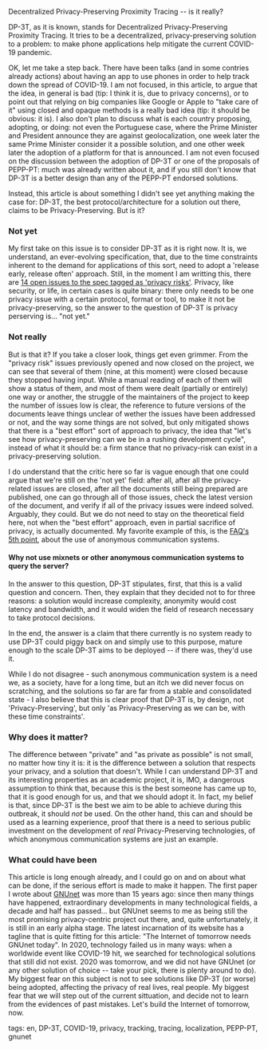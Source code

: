 Decentralized Privacy-Preserving Proximity Tracing -- is it really?

DP-3T, as it is known, stands for Decentralized Privacy-Preserving Proximity Tracing. It tries to be a decentralized, privacy-preserving solution to a problem: to make phone applications help mitigate the current COVID-19 pandemic.

OK, let me take a step back. There have been talks (and in some contries already actions) about having an app to use phones in order to help track down the spread of COVID-19. I am not focused, in this article, to argue that the idea, in general is bad (tip: I think it is, due to privacy concerns), or to point out that relying on big companies like Google or Apple to "take care of it" using closed and opaque methods is a really bad idea (tip: it should be obvious: it is). I also don't plan to discuss what is each country proposing, adopting, or doing: not even the Portuguese case, where the Prime Minister and President announce they are against geolocalization, one week later the same Prime Minister consider it a possible solution, and one other week later the adoption of a platform for that is announced. I am not even focused on the discussion between the adoption of DP-3T or one of the proposals of PEPP-PT: much was already written about it, and if you still don't know that DP-3T is a better design than any of the PEPP-PT endorsed solutions.

Instead, this article is about something I didn't see yet anything making the case for: DP-3T, the best protocol/architecture for a solution out there, claims to be Privacy-Preserving. But is it?

### Not yet

My first take on this issue is to consider DP-3T as it is right now. It is, we understand, an ever-evolving specification, that, due to the time constraints inherent to the demand for applications of this sort, need to adopt a 'release early, release often' approach. Still, in the moment I am writting this, there are [14 open issues to the spec tagged as 'privacy risks'](https://github.com/DP-3T/documents/issues?q=is%3Aissue+is%3Aopen+label%3A%22privacy+risk%22). Privacy, like security, or life, in certain cases is quite binary: there only needs to be one privacy issue with a certain protocol, format or tool, to make it not be privacy-preserving, so the answer to the question of DP-3T is privacy perserving is... "not yet."

### Not really

But is that it? If you take a closer look, things get even grimmer. From the "privacy risk" issues previously opened and now closed on the project, we can see that several of them (nine, at this moment) were closed because they stopped having input. While a manual reading of each of them will show a status of them, and most of them were dealt (partially or entirely) one way or another, the struggle of the maintainers of the project to keep the number of issues low is clear, the reference to future versions of the documents leave things unclear of wether the issues have been addressed or not, and the way some things are not solved, but only mitigated shows that there is a "best effort" sort of approach to privacy, the idea that "let's see how privacy-preserving can we be in a rushing development cycle", instead of what it should be: a firm stance that no privacy-risk can exist in a privacy-preserving solution.

I do understand that the critic here so far is vague enough that one could argue that we're still on the 'not yet' field: after all, after all the privacy-related issues are closed, after all the documents still being prepared are published, one can go through all of those issues, check the latest version of the document, and verify if all of the privacy issues were indeed solved. Arguably, they could. But we do not need to stay on the theoretical field here, not when the "best effort" approach, even in partial sacrifice of privacy, is actually documented. My favorite example of this, is the [FAQ's 5th point](https://github.com/DP-3T/documents/blob/master/FAQ.md#p5-why-not-use-mixnets-or-other-anonymous-communication-systems-to-query-the-server), about the use of anonymous communication systems.

#### Why not use mixnets or other anonymous communication systems to query the server?

In the answer to this question, DP-3T stipulates, first, that this is a valid question and concern. Then, they explain that they decided not to for three reasons: a solution would increase complexity, anonymity would cost latency and bandwidth, and it would widen the field of research necessary to take protocol decisions.

In the end, the answer is a claim that there currently is no system ready to use DP-3T could piggy back on and simply use to this purpose, mature enough to the scale DP-3T aims to be deployed -- if there was, they'd use it.

While I do not disagree - such anonymous communication system is a need we, as a society, have for a long time, but an itch we did never focus on scratching, and the solutions so far are far from a stable and consolidated state - I also believe that this is clear proof that DP-3T is, by design, not 'Privacy-Preserving', but only 'as Privacy-Preserving as we can be, with these time constraints'.

### Why does it matter?

The difference between "private" and "as private as possible" is not small, no matter how tiny it is: it is the difference between a solution that respects your privacy, and a solution that doesn't. While I can understand DP-3T and its interesting properties as an academic project, it is, IMO, a dangerous assumption to think that, because this is the best someone has came up to, that it is good enough for us, and that we should adopt it. In fact, my belief is that, since DP-3T is the best we aim to be able to achieve during this outbreak, it should *not* be used. On the other hand, this can and should be used as a learning experience, proof that there is a need to serious public investment on the development of *real* Privacy-Preserving technologies, of which anonymous communication systems are just an example.

### What could have been

This article is long enough already, and I could go on and on about what can be done, if the serious effort is made to make it happen. The first paper I wrote about [GNUnet](https://gnunet.org/) was more than 15 years ago: since then many things have happened, extraordinary developments in many technological fields, a decade and half has passed... but GNUnet seems to me as being still the most promising privacy-centric project out there, and, quite unfortunately, it is still in an early alpha stage. The latest incarnation of its website has a tagline that is quite fitting for this article: "The Internet of tomorrow needs GNUnet today". In 2020, technology failed us in many ways: when a worldwide event like COVID-19 hit, we searched for technological solutions that still did not exist. 2020 was tomorrow, and we did not have GNUnet (or any other solution of choice -- take your pick, there is plenty around to do). My biggest fear on this subject is not to see solutions like DP-3T (or worse) being adopted, affecting the privacy of real lives, real people. My biggest fear that we will step out of the current sittuation, and decide not to learn from the evidences of past mistakes. Let's build the Internet of tomorrow, now.

tags: en, DP-3T, COVID-19, privacy, tracking, tracing, localization, PEPP-PT, gnunet
